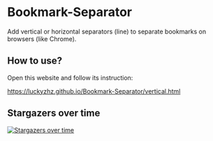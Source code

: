 # Bookmark-Separator

Add vertical or horizontal separators (line) to separate bookmarks  on browsers (like Chrome).

## How to use?

Open this website and follow its instruction:

<https://luckyzhz.github.io/Bookmark-Separator/vertical.html>


## Stargazers over time

[![Stargazers over time](https://starchart.cc/luckyzhz/Bookmark-Separator.svg)](https://starchart.cc/luckyzhz/Bookmark-Separator)
